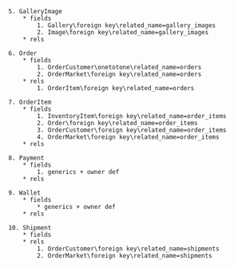 

    5. GalleryImage
        * fields
            1. Gallery\foreign key\related_name=gallery_images
            2. Image\foreign key\related_name=gallery_images
        * rels

    6. Order
        * fields
            1. OrderCustomer\onetotone\related_name=orders
            2. OrderMarket\foreign key\related_name=orders
        * rels
            1. OrderItem\foreign key\related_name=orders

    7. OrderItem
        * fields
            1. InventoryItem\foreign key\related_name=order_items
            2. Order\foreign key\related_name=order_items
            3. OrderCustomer\foreign key\related_name=order_items
            4. OrderMarket\foreign key\related_name=order_items
        * rels

    8. Payment
        * fields
            1. generics + owner def
        * rels

    9. Wallet
        * fields
            * generics + owner def
        * rels

    10. Shipment
        * fields
        * rels
            1. OrderCustomer\foreign key\related_name=shipments
            2. OrderMarket\foreign key\related_name=shipments


